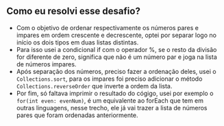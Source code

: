## Como eu resolvi esse desafio?

- Com o objetivo de ordenar respectivamente os números pares e impares em ordem crescente e decrescente, optei por separar logo no início os dois tipos em duas listas distintas.
- Para isso usei a condicional if com o operador %, se o resto da divisão for diferente de zero, significa que não é um número par e joga na lista de números impares.
- Após separação dos números, preciso fazer a ordenação deles, usei o `Collections.sort`, para os impares foi preciso adicionar o método `Collections.reverseOrder` que inverte a ordem da lista.
- Por fim, só faltava imprimir o resultado do cógigo, usei por exemplo o `for(int even: evenNum)`, é um equivalente ao forEach que tem em outras linguagens, nesse trecho, ele já vai trazer a lista de números pares que foram ordenadas anteriormente.
